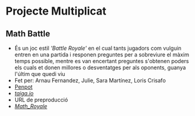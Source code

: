 # Projecte Multiplicat


## Math Battle

* És un joc estil _'Battle Royale'_ en el cual tants jugadors com vulguin entren en una partida i responen preguntes per a sobreviure el màxim temps possible, mentre es van encertant preguntes s'obtenen poders els cuals et donen millores o desventatges per als oponents, guanya l'últim que quedi viu
* Fet per: Arnau Fernandez, Julie, Sara Martínez, Loris Crisafo
* [Penpot](https://design.penpot.app/#/view/54bc2d4c-edbd-8093-8003-80931b4ca8b7?page-id=54bc2d4c-edbd-8093-8003-80931b4ca8b8&section=interactions&index=0&share-id=73908b91-865e-8140-8003-8094317d5d68)
* *[taiga.io](https://tree.taiga.io/project/arnfergil-tr2-multiplicat-7-orejas)*
* URL de preproducció 
* *[Math_Royale](http://mathroyale.daw.inspedralbes.cat/vuetify/)*


